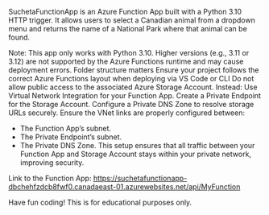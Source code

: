 SuchetaFunctionApp is an Azure Function App built with a Python 3.10 HTTP trigger. It allows users to select a Canadian animal from a dropdown menu and returns the name of a National Park where that animal can be found.

Note: This app only works with Python 3.10. Higher versions (e.g., 3.11 or 3.12) are not supported by the Azure Functions runtime and may cause deployment errors.
Folder structure matters Ensure your project follows the correct Azure Functions layout when deploying via VS Code or CLI
Do not allow public access to the associated Azure Storage Account. Instead:
Use Virtual Network Integration for your Function App.
Create a Private Endpoint for the Storage Account.
Configure a Private DNS Zone to resolve storage URLs securely.
Ensure the VNet links are properly configured between:
- The Function App’s subnet.
- The Private Endpoint’s subnet.
- The Private DNS Zone.
This setup ensures that all traffic between your Function App and Storage Account stays within your private network, improving security.

Link to the Function App: https://suchetafunctionapp-dbchehfzdcb8fwf0.canadaeast-01.azurewebsites.net/api/MyFunction

Have fun coding! This is for educational purposes only.
